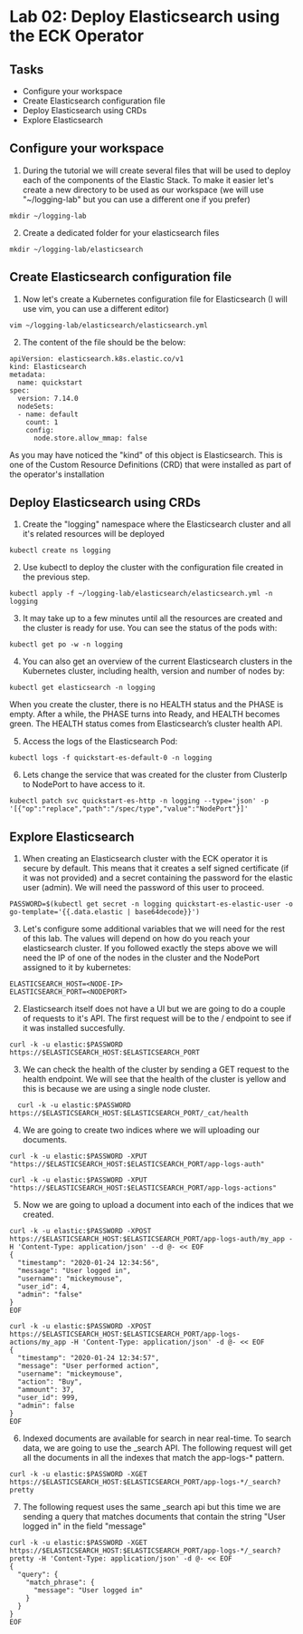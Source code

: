 # Lab 02: Deploy Elasticsearch using the ECK Operator

## Tasks

 - Configure your workspace
 - Create Elasticsearch configuration file
 - Deploy Elasticsearch using CRDs
 - Explore Elasticsearch

## Configure your workspace

1. During the tutorial we will create several files that will be used to deploy each of the components of the Elastic Stack. To make it easier let's create a new directory to be used as our workspace (we will use "~/logging-lab" but you can use a different one if you prefer)

```
mkdir ~/logging-lab
```

2. Create a dedicated folder for your elasticsearch files

```
mkdir ~/logging-lab/elasticsearch
```

## Create Elasticsearch configuration file

1. Now let's create a Kubernetes configuration file for Elasticsearch (I will use vim, you can use a different editor)

```
vim ~/logging-lab/elasticsearch/elasticsearch.yml
```

2. The content of the file should be the below:

```
apiVersion: elasticsearch.k8s.elastic.co/v1
kind: Elasticsearch
metadata:
  name: quickstart
spec:
  version: 7.14.0
  nodeSets:
  - name: default
    count: 1
    config:
      node.store.allow_mmap: false
```
As you may have noticed the "kind" of this object is Elasticsearch. This is one of the Custom Resource Definitions (CRD) that were installed as part of the operator's installation

## Deploy Elasticsearch using CRDs

1. Create the "logging" namespace where the Elasticsearch cluster and all it's related resources will be deployed
```
kubectl create ns logging
```

2. Use kubectl to deploy the cluster with the configuration file created in the previous step.
  ```
  kubectl apply -f ~/logging-lab/elasticsearch/elasticsearch.yml -n logging
  ```

3. It may take up to a few minutes until all the resources are created and the cluster is ready for use. You can see the status of the pods with:
  ```
  kubectl get po -w -n logging
  ```

4. You can also get an overview of the current Elasticsearch clusters in the Kubernetes cluster, including health, version and number of nodes by:
  ```
  kubectl get elasticsearch -n logging
  ```
  When you create the cluster, there is no HEALTH status and the PHASE is empty. After a while, the PHASE turns into Ready, and HEALTH becomes green. The HEALTH status comes from Elasticsearch’s cluster health API.

5. Access the logs of the Elasticsearch Pod:
  ```
  kubectl logs -f quickstart-es-default-0 -n logging
  ```

6. Lets change the service that was created for the cluster from ClusterIp to NodePort to have access to it.
  ```
  kubectl patch svc quickstart-es-http -n logging --type='json' -p '[{"op":"replace","path":"/spec/type","value":"NodePort"}]'
  ```

## Explore Elasticsearch

1. When creating an Elasticsearch cluster with the ECK operator it is secure by default. This means that it creates a self signed certificate (if it was not provided) and a secret containing the password for the elastic user (admin). We will need the password of this user to proceed.
  ```
  PASSWORD=$(kubectl get secret -n logging quickstart-es-elastic-user -o go-template='{{.data.elastic | base64decode}}')
  ```

3. Let's configure some additional variables that we will need for the rest of this lab. The values will depend on how do you reach your elasticsearch cluster. If you followed exactly the steps above we will need the IP of one of the nodes in the cluster and the NodePort assigned to it by kubernetes:
```
ELASTICSEARCH_HOST=<NODE-IP>
ELASTICSEARCH_PORT=<NODEPORT>
```

2. Elasticsearch itself does not have a UI but we are going to do a couple of requests to it's API. The first request will be to the / endpoint to see if it was installed succesfully.
  ```
  curl -k -u elastic:$PASSWORD https://$ELASTICSEARCH_HOST:$ELASTICSEARCH_PORT
  ```

3. We can check the health of the cluster by sending a GET request to the health endpoint. We will see that the health of the cluster is yellow and this is because we are using a single node cluster.
  ```
    curl -k -u elastic:$PASSWORD https://$ELASTICSEARCH_HOST:$ELASTICSEARCH_PORT/_cat/health
  ```

4. We are going to create two indices where we will uploading our documents.
  ```
  curl -k -u elastic:$PASSWORD -XPUT "https://$ELASTICSEARCH_HOST:$ELASTICSEARCH_PORT/app-logs-auth"

  curl -k -u elastic:$PASSWORD -XPUT "https://$ELASTICSEARCH_HOST:$ELASTICSEARCH_PORT/app-logs-actions"
  ```
5. Now we are going to upload a document into each of the indices that we created.
  ```
  curl -k -u elastic:$PASSWORD -XPOST https://$ELASTICSEARCH_HOST:$ELASTICSEARCH_PORT/app-logs-auth/my_app -H 'Content-Type: application/json' --d @- << EOF
  {
  	"timestamp": "2020-01-24 12:34:56",
  	"message": "User logged in",
    "username": "mickeymouse",
  	"user_id": 4,
  	"admin": "false"
  }
  EOF
  
  curl -k -u elastic:$PASSWORD -XPOST https://$ELASTICSEARCH_HOST:$ELASTICSEARCH_PORT/app-logs-actions/my_app -H 'Content-Type: application/json' -d @- << EOF
  {
  	"timestamp": "2020-01-24 12:34:57",
  	"message": "User performed action",
    "username": "mickeymouse",  
    "action": "Buy",
    "ammount": 37,
  	"user_id": 999,
  	"admin": false
  }
  EOF
  ```
6. Indexed documents are available for search in near real-time. To search data, we are going to use the _search API. The following request will get all the documents in all the indexes that match the app-logs-* pattern.
  ```
  curl -k -u elastic:$PASSWORD -XGET https://$ELASTICSEARCH_HOST:$ELASTICSEARCH_PORT/app-logs-*/_search?pretty
  ```

7. The following request uses the same _search api but this time we are sending a query that matches documents that contain the string "User logged in" in the field "message"
  ```
  curl -k -u elastic:$PASSWORD -XGET https://$ELASTICSEARCH_HOST:$ELASTICSEARCH_PORT/app-logs-*/_search?pretty -H 'Content-Type: application/json' -d @- << EOF
  {
    "query": {
      "match_phrase": {
        "message": "User logged in"
      }
    }
  }
  EOF
  ```






